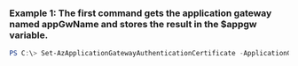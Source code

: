 ### Example 1: The first command gets the application gateway named appGwName and stores the result in the $appgw variable.
```powershell
PS C:\> Set-AzApplicationGatewayAuthenticationCertificate -ApplicationGateway $appgw -CertificateFile C:\cert2.cer -Name cert01
```

